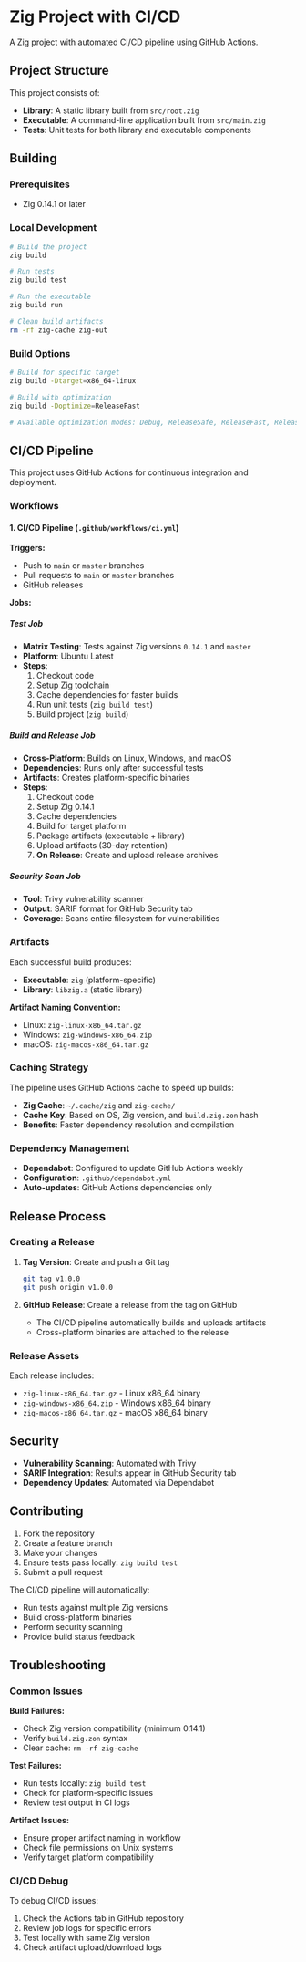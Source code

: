 # Zig Project with CI/CD

A Zig project with automated CI/CD pipeline using GitHub Actions.

## Project Structure

This project consists of:
- **Library**: A static library built from `src/root.zig`
- **Executable**: A command-line application built from `src/main.zig`
- **Tests**: Unit tests for both library and executable components

## Building

### Prerequisites
- Zig 0.14.1 or later

### Local Development

```bash
# Build the project
zig build

# Run tests
zig build test

# Run the executable
zig build run

# Clean build artifacts
rm -rf zig-cache zig-out
```

### Build Options

```bash
# Build for specific target
zig build -Dtarget=x86_64-linux

# Build with optimization
zig build -Doptimize=ReleaseFast

# Available optimization modes: Debug, ReleaseSafe, ReleaseFast, ReleaseSmall
```

## CI/CD Pipeline

This project uses GitHub Actions for continuous integration and deployment.

### Workflows

#### 1. CI/CD Pipeline (`.github/workflows/ci.yml`)

**Triggers:**
- Push to `main` or `master` branches
- Pull requests to `main` or `master` branches
- GitHub releases

**Jobs:**

##### Test Job
- **Matrix Testing**: Tests against Zig versions `0.14.1` and `master`
- **Platform**: Ubuntu Latest
- **Steps**:
  1. Checkout code
  2. Setup Zig toolchain
  3. Cache dependencies for faster builds
  4. Run unit tests (`zig build test`)
  5. Build project (`zig build`)

##### Build and Release Job
- **Cross-Platform**: Builds on Linux, Windows, and macOS
- **Dependencies**: Runs only after successful tests
- **Artifacts**: Creates platform-specific binaries
- **Steps**:
  1. Checkout code
  2. Setup Zig 0.14.1
  3. Cache dependencies
  4. Build for target platform
  5. Package artifacts (executable + library)
  6. Upload artifacts (30-day retention)
  7. **On Release**: Create and upload release archives

##### Security Scan Job
- **Tool**: Trivy vulnerability scanner
- **Output**: SARIF format for GitHub Security tab
- **Coverage**: Scans entire filesystem for vulnerabilities

### Artifacts

Each successful build produces:
- **Executable**: `zig` (platform-specific)
- **Library**: `libzig.a` (static library)

**Artifact Naming Convention:**
- Linux: `zig-linux-x86_64.tar.gz`
- Windows: `zig-windows-x86_64.zip`
- macOS: `zig-macos-x86_64.tar.gz`

### Caching Strategy

The pipeline uses GitHub Actions cache to speed up builds:
- **Zig Cache**: `~/.cache/zig` and `zig-cache/`
- **Cache Key**: Based on OS, Zig version, and `build.zig.zon` hash
- **Benefits**: Faster dependency resolution and compilation

### Dependency Management

- **Dependabot**: Configured to update GitHub Actions weekly
- **Configuration**: `.github/dependabot.yml`
- **Auto-updates**: GitHub Actions dependencies only

## Release Process

### Creating a Release

1. **Tag Version**: Create and push a Git tag
   ```bash
   git tag v1.0.0
   git push origin v1.0.0
   ```

2. **GitHub Release**: Create a release from the tag on GitHub
   - The CI/CD pipeline automatically builds and uploads artifacts
   - Cross-platform binaries are attached to the release

### Release Assets

Each release includes:
- `zig-linux-x86_64.tar.gz` - Linux x86_64 binary
- `zig-windows-x86_64.zip` - Windows x86_64 binary  
- `zig-macos-x86_64.tar.gz` - macOS x86_64 binary

## Security

- **Vulnerability Scanning**: Automated with Trivy
- **SARIF Integration**: Results appear in GitHub Security tab
- **Dependency Updates**: Automated via Dependabot

## Contributing

1. Fork the repository
2. Create a feature branch
3. Make your changes
4. Ensure tests pass locally: `zig build test`
5. Submit a pull request

The CI/CD pipeline will automatically:
- Run tests against multiple Zig versions
- Build cross-platform binaries
- Perform security scanning
- Provide build status feedback

## Troubleshooting

### Common Issues

**Build Failures:**
- Check Zig version compatibility (minimum 0.14.1)
- Verify `build.zig.zon` syntax
- Clear cache: `rm -rf zig-cache`

**Test Failures:**
- Run tests locally: `zig build test`
- Check for platform-specific issues
- Review test output in CI logs

**Artifact Issues:**
- Ensure proper artifact naming in workflow
- Check file permissions on Unix systems
- Verify target platform compatibility

### CI/CD Debug

To debug CI/CD issues:
1. Check the Actions tab in GitHub repository
2. Review job logs for specific errors
3. Test locally with same Zig version
4. Check artifact upload/download logs